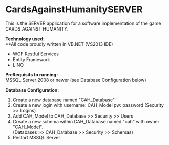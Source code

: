 CardsAgainstHumanitySERVER
==========================
This is the SERVER application for a software implementation of the game CARDS AGAINST HUMANITY.

<strong>Technology used:</strong><br/>
**All code proudly written in VB.NET (VS2013 IDE)
  <ul>
  	<li>WCF Restful Services</li>
  	<li>Entity Framework</li>
  	<li>LINQ</li>
  </ul>
  
<p><strong>PreRequisits to running:</strong> <br/>
  MSSQL Server 2008 or newer (see Database Configuration below)
</p>
  

<p><strong>Database Configuration:</strong>
<ol>
  <li>Create a new database named "CAH_Database"</li>
  <li>Create a new login with username: CAH_Model pw: password (Security >> Logins)</li>
  <li>Add CAH_Model to CAH_Database >> Security >> Users</li>
  <li>Create a new schema within CAH_Database named "cah" with owner "CAH_Model". <br/>
  	  (Databases >> CAH_Database >> Security >> Schemas)</li>
  <li>Restart MSSQL Server</li>
</ol>
</p>
  
  

  
